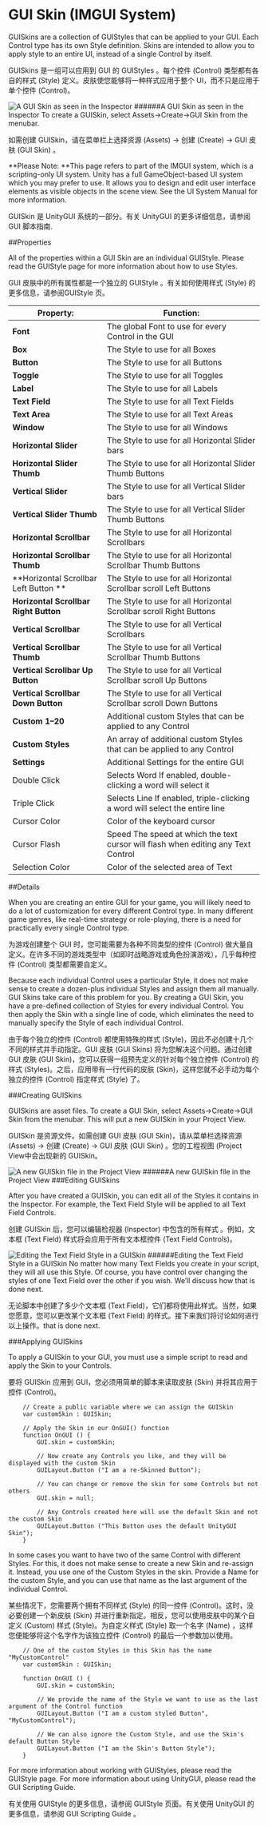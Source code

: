 # GUI Skin (IMGUI System)

GUISkins are a collection of GUIStyles that can be applied to your GUI. Each Control type has its own Style definition. Skins are intended to allow you to apply style to an entire UI, instead of a single Control by itself.

GUISkins 是一组可以应用到 GUI 的 GUIStyles 。每个控件 (Control) 类型都有各自的样式 (Style) 定义。皮肤使您能够将一种样式应用于整个 UI，而不只是应用于单个控件 (Control)。

![A GUI Skin as seen in the Inspector](Main/Inspector-GUISkin.png)
######A GUI Skin as seen in the Inspector
To create a GUISkin, select Assets->Create->GUI Skin from the menubar.

如需创建 GUISkin，请在菜单栏上选择资源 (Assets) -> 创建 (Create) -> GUI 皮肤 (GUI Skin) 。

**Please Note: **This page refers to part of the IMGUI system, which is a scripting-only UI system. Unity has a full GameObject-based UI system which you may prefer to use. It allows you to design and edit user interface elements as visible objects in the scene view. See the UI System Manual for more information.

GUISkin 是 UnityGUI 系统的一部分。有关 UnityGUI 的更多详细信息，请参阅 GUI 脚本指南.

##Properties

All of the properties within a GUI Skin are an individual GUIStyle. Please read the GUIStyle page for more information about how to use Styles.

GUI 皮肤中的所有属性都是一个独立的 GUIStyle 。有关如何使用样式 (Style) 的更多信息，请参阅GUIStyle 页。

| Property:	 | Function: |
| -- | -- |
| **Font**	 | The global Font to use for every Control in the GUI |
| **Box**	 | The Style to use for all Boxes |
| **Button**	 | The Style to use for all Buttons |
| **Toggle**	 | The Style to use for all Toggles |
| **Label**	 | The Style to use for all Labels |
| **Text Field**	 | The Style to use for all Text Fields |
| **Text Area**	 | The Style to use for all Text Areas |
| **Window**	 | The Style to use for all Windows |
| **Horizontal Slider**	 | The Style to use for all Horizontal Slider bars |
| **Horizontal Slider Thumb**	 | The Style to use for all Horizontal Slider Thumb Buttons |
| **Vertical Slider**	 | The Style to use for all Vertical Slider bars |
| **Vertical Slider Thumb**	 | The Style to use for all Vertical Slider Thumb Buttons |
| **Horizontal Scrollbar**	 | The Style to use for all Horizontal Scrollbars |
| **Horizontal Scrollbar Thumb**	 | The Style to use for all Horizontal Scrollbar Thumb Buttons |
| **Horizontal Scrollbar Left Button	** | The Style to use for all Horizontal Scrollbar scroll Left Buttons |
| **Horizontal Scrollbar Right Button**	 | The Style to use for all Horizontal Scrollbar scroll Right Buttons |
| **Vertical Scrollbar**	 | The Style to use for all Vertical Scrollbars |
| **Vertical Scrollbar Thumb**	 | The Style to use for all Vertical Scrollbar Thumb Buttons |
| **Vertical Scrollbar Up Button**	 | The Style to use for all Vertical Scrollbar scroll Up Buttons |
| **Vertical Scrollbar Down Button**	 | The Style to use for all Vertical Scrollbar scroll Down Buttons |
| **Custom 1–20**	 | Additional custom Styles that can be applied to any Control |
| **Custom Styles**	 | An array of additional custom Styles that can be applied to any Control |
| **Settings**	 | Additional Settings for the entire GUI |
|         Double Click  | Selects Word	If enabled, double-clicking a word will select it |
|         Triple Click  | Selects Line	If enabled, triple-clicking a word will select the entire line |
|         Cursor Color	 | Color of the keyboard cursor |
|         Cursor Flash  | Speed	The speed at which the text cursor will flash when editing any Text Control |
|         Selection Color	 | Color of the selected area of Text |
##Details

When you are creating an entire GUI for your game, you will likely need to do a lot of customization for every different Control type. In many different game genres, like real-time strategy or role-playing, there is a need for practically every single Control type.

为游戏创建整个 GUI 时，您可能需要为各种不同类型的控件 (Control) 做大量自定义。在许多不同的游戏类型中（如即时战略游戏或角色扮演游戏），几乎每种控件 (Control) 类型都需要自定义。

Because each individual Control uses a particular Style, it does not make sense to create a dozen-plus individual Styles and assign them all manually. GUI Skins take care of this problem for you. By creating a GUI Skin, you have a pre-defined collection of Styles for every individual Control. You then apply the Skin with a single line of code, which eliminates the need to manually specify the Style of each individual Control.

由于每个独立的控件 (Control) 都使用特殊的样式 (Style)，因此不必创建十几个不同的样式并手动指定。GUI 皮肤 (GUI Skins) 将为您解决这个问题。通过创建 GUI 皮肤 (GUI Skin)，您可以获得一组预先定义的针对每个独立控件 (Control) 的样式 (Styles)。之后，应用带有一行代码的皮肤 (Skin)，这样您就不必手动为每个独立的控件 (Control) 指定样式 (Style) 了。

###Creating GUISkins

GUISkins are asset files. To create a GUI Skin, select Assets->Create->GUI Skin from the menubar. This will put a new GUISkin in your Project View.

GUISkin 是资源文件。如需创建 GUI 皮肤 (GUI Skin)，请从菜单栏选择资源 (Assets) -> 创建 (Create) -> GUI 皮肤 (GUI Skin) 。您的工程视图 (Project View中会出现新的 GUISkin。

![A new GUISkin file in the Project View](Main/GUISkin-ProjectView.png)
######A new GUISkin file in the Project View
###Editing GUISkins

After you have created a GUISkin, you can edit all of the Styles it contains in the Inspector. For example, the Text Field Style will be applied to all Text Field Controls.

创建 GUISkin 后，您可以编辑检视器 (Inspector) 中包含的所有样式 。例如，文本框 (Text Field) 样式将会应用于所有文本框控件 (Text Field Controls)。

![Editing the Text Field Style in a GUISkin](Main/GUISkin-EditingTextField.png)
######Editing the Text Field Style in a GUISkin
No matter how many Text Fields you create in your script, they will all use this Style. Of course, you have control over changing the styles of one Text Field over the other if you wish. We’ll discuss how that is done next.

无论脚本中创建了多少个文本框 (Text Field)，它们都将使用此样式。当然，如果您愿意，您可以更改某个文本框 (Text Field) 的样式。接下来我们将讨论如何进行以上操作。that is done next.

###Applying GUISkins

To apply a GUISkin to your GUI, you must use a simple script to read and apply the Skin to your Controls.

要将 GUISkin 应用到 GUI，您必须用简单的脚本来读取皮肤 (Skin) 并将其应用于控件 (Control)。

```
    // Create a public variable where we can assign the GUISkin
    var customSkin : GUISkin;

    // Apply the Skin in our OnGUI() function
    function OnGUI () {
        GUI.skin = customSkin;

        // Now create any Controls you like, and they will be displayed with the custom Skin
        GUILayout.Button ("I am a re-Skinned Button");

        // You can change or remove the skin for some Controls but not others
        GUI.skin = null;

        // Any Controls created here will use the default Skin and not the custom Skin
        GUILayout.Button ("This Button uses the default UnityGUI Skin");
    }
```

In some cases you want to have two of the same Control with different Styles. For this, it does not make sense to create a new Skin and re-assign it. Instead, you use one of the Custom Styles in the skin. Provide a Name for the custom Style, and you can use that name as the last argument of the individual Control.

某些情况下，您需要两个拥有不同样式 (Style) 的同一控件 (Control)。这时，没必要创建一个新皮肤 (Skin) 并进行重新指定。相反，您可以使用皮肤中的某个自定义 (Custom) 样式 (Style)。为自定义样式 (Style) 取一个名字 (Name) ，这样您便能够将这个名字作为该独立控件 (Control) 的最后一个参数加以使用。
```
    // One of the custom Styles in this Skin has the name "MyCustomControl"
    var customSkin : GUISkin;

    function OnGUI () {
        GUI.skin = customSkin;

        // We provide the name of the Style we want to use as the last argument of the Control function
        GUILayout.Button ("I am a custom styled Button", "MyCustomControl");

        // We can also ignore the Custom Style, and use the Skin's default Button Style
        GUILayout.Button ("I am the Skin's Button Style");
    }
```
For more information about working with GUIStyles, please read the GUIStyle page. For more information about using UnityGUI, please read the GUI Scripting Guide.

有关使用 GUIStyle 的更多信息，请参阅 GUIStyle 页面。有关使用 UnityGUI 的更多信息，请参阅 GUI Scripting Guide 。